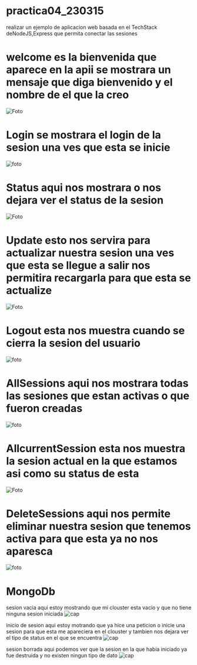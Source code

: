 # practica04_230315
realizar un ejemplo de aplicacion web basada en el TechStack deNodeJS,Express que permita conectar las sesiones

# welcome es la bienvenida que aparece en la apii se mostrara un mensaje que diga bienvenido y el nombre de el que la creo
![Foto](https://github.com/CarlosFosadoo/practica04_230315/blob/main/Captura%20de%20pantalla%202025-02-20%20085045.png)

# Login se mostrara el login de la sesion una ves que esta se inicie
![foto](https://github.com/CarlosFosadoo/practica04_230315/blob/main/Captura%20de%20pantalla%202025-02-20%20085734.png)

# Status aqui nos mostrara o nos dejara ver el status de la sesion 
![Foto](https://github.com/CarlosFosadoo/practica04_230315/blob/main/Captura%20de%20pantalla%202025-02-21%20082452.png)

# Update esto nos servira para actualizar nuestra sesion una ves que esta se llegue a salir nos permitira recargarla para que esta se actualize
![Foto](https://github.com/CarlosFosadoo/practica04_230315/blob/main/Captura%20de%20pantalla%202025-02-21%20083549.png)

# Logout esta nos muestra cuando se cierra la sesion del usuario
![foto](https://github.com/CarlosFosadoo/practica04_230315/blob/main/Captura%20de%20pantalla%202025-02-20%20105809.png)

# AllSessions aqui nos mostrara todas las sesiones que estan activas o que fueron creadas
![foto](https://github.com/CarlosFosadoo/practica04_230315/blob/main/Captura%20de%20pantalla%202025-02-20%20110237.png)

# AllcurrentSession esta nos muestra la sesion actual en la que estamos asi como su status de esta
![Foto](https://github.com/CarlosFosadoo/practica04_230315/blob/main/Captura%20de%20pantalla%202025-02-20%20111130.png)

# DeleteSessions aqui nos permite eliminar nuestra sesion que tenemos activa para que esta ya no nos aparesca
![foto](https://github.com/CarlosFosadoo/practica04_230315/blob/main/Captura%20de%20pantalla%202025-02-20%20111653.png)

# MongoDb

sesion vacia aqui estoy mostrando que mi clouster esta vacio y que no tiene ninguna sesion iniciada 
![cap](https://github.com/CarlosFosadoo/practica04_230315/blob/main/Captura%20de%20pantalla%202025-02-20%20115403.png)

inicio de sesion aqui estoy motrando que  ya hice una peticion o inicie una sesion para que esta me apareciera en el clouster 
y tambien nos dejara ver el tipo de status en el que se encuentra
![cap](https://github.com/CarlosFosadoo/practica04_230315/blob/main/Captura%20de%20pantalla%202025-02-20%20113712.png)

sesion borrada aqui podemos ver que la sesion en la que habia iniciado ya fue destruida y no existen ningun tipo de dato
![cap](https://github.com/CarlosFosadoo/practica04_230315/blob/main/Captura%20de%20pantalla%202025-02-20%20120210.png)
